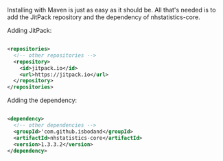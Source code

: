 Installing with Maven is just as easy as it should be. All that's needed is to add the JitPack repository and the 
dependency of nhstatistics-core.

Adding JitPack:  
```xml

<repositories>
  <!-- other repositories -->
  <repository>
    <id>jitpack.io</id>
    <url>https://jitpack.io</url>
  </repository>
</repositories>
```
Adding the dependency:  
```xml

<dependency>
  <!-- other dependencies -->
  <groupId>'com.github.isbodand</groupId>
  <artifactId>nhstatistics-core</artifactId>
  <version>1.3.3.2</version>
</dependency>
```

